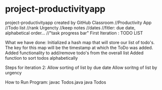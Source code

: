 # project-productivityapp
project-productivityapp created by GitHub Classroom
//Productivity App 
//Todo list
//rank Urgencty
//keep notes
//dates
//fitler: due date, alphabetical order...
//"task progress bar"
First Iteration : TODO LIST

What we have done:
Initialized a hash map that will store our list of todo's. The key for this map will be the timestamp at which the ToDo was added.
Added functionality to add/remove todo's from the overall list
Added function to sort todos alphabetically

Steps for iteration 2:
Allow sorting of list by due date
Allow soritng of list by urgency

How to Run Program:
javac Todos.java
java Todos

